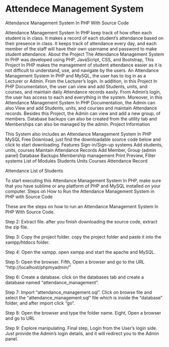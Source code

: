 ﻿# Attendece Management System
Attendance Management System In PHP With Source Code

Attendance Management System In PHP keep track of how often each student is in class. It makes a record of each student’s attendance based on their presence in class.
It keeps track of attendance every day, and each member of the staff will have their own username and password to make student attendance.
About the Project
The Attendance Management System In PHP was developed using PHP, JavaScript, CSS, and Bootstrap, This Project In PHP makes the management of student attendance easier as it is not difficult to understand, use, and navigate by the users.
An Attendance Management System In PHP and MySQL, the user has to log in as a Lecturer or Admin. From the Lecturer’s login.
In addition, in this Project In PHP Documentation, the user can view and add Students, units, and courses, and maintain daily Attendance records easily.
From Admin’s login, the user has access to each and everything in the system.
Moreover, in this Attendance Management System In PHP
Documentation, the Admin can also View and add Students, units, and courses and maintain Attendance records.
Besides this Project, the Admin can view and add a new group, of members. Database backups can also be created from the utility tab and Memberships can also be managed by the admin.
Project Information
 
This System also includes an Attendance Management System In PHP MySQL Free Download, just find the downloadable source code below and click to start downloading.
Features
Sign-in/Sign-up systems
Add students, units, courses
Maintain Attendance Records
Add Member, Group (admin panel)
Database Backups
Membership management
Print Preview, Filter systems
List of Modules
Students
Units
Courses
Attendance Record
 
 
 
Attendance List of Students
 
To start executing this Attendance Management System In PHP, make sure that you have sublime or any platform of PHP and MySQL installed on your computer.
Steps on How to Run the Attendance Management System in PHP with Source Code

These are the steps on how to run an Attendance Management System In PHP With Source Code.

Step 2: Extract file.
after you finish downloading the source code, extract the zip file.

Step 3: Copy the project folder.
copy the project folder and paste it into the xampp/htdocs folder.

Step 4: Open the xampp.
open xampp and start the apache and MySQL.

Step 5: Open the browser.
Fifth, Open a browser and go to the URL
“http://localhost/phpmyadmin/”

Step 6: Create a database.
click on the databases tab and create a database named “attendance_management”.

Step 7: Import “attendance_management.sql”.
Click on browse file and select the
“attendance_management.sql” file which is inside the “database” folder, and after import click “go“.

Step 8: Open the browser and type the folder name.
Eight, Open a browser and go to URL

Step 9: Explore manipulating.
Final step, Login from the User’s login side. Just provide the
Admin’s login details, and it will redirect you to the Admin panel.
